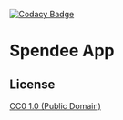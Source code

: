 [![Codacy Badge](https://app.codacy.com/project/badge/Grade/168201e93af849b99c728f3f391221f4)](https://www.codacy.com?utm_source=github.com&amp;utm_medium=referral&amp;utm_content=ondrejfuhrer/spendee-electron&amp;utm_campaign=Badge_Grade)
# Spendee App

## License

[CC0 1.0 (Public Domain)](LICENSE.md)
